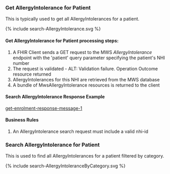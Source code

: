 

### Get AllergyIntolerance for Patient

This is typically used to get all AllergyIntolerances for a patient.

<div>
{% include search-AllergyIntolerance.svg %}
</div>



####  Get AllergyIntolerance for Patient  processing steps:

1. A FHIR Client sends a GET request  to the MWS  *AllergyIntolerance* endpoint with  the 'patient' query parameter specifying the patient's NHI number
2. The request is validated - ALT: Validation failure. Operation Outcome resource returned
3. AllergyIntolerances for  this NHI are retrieved from the MWS database
4. A bundle of MwsAllergyIntolerance resources is returned to the client



####  Search AllergyIntolerance Response Example 
[get-enrolment-response-message-1](Bundle-AI123456.json.html)

#### Business  Rules
1.  An AllergyIntolerance search request must include a valid nhi-id


### Search AllergyIntolerance for Patient
This is used to find all AllergyIntolerances for a patient filtered by category. 


<div>
{% include search-AllergyIntoleranceByCategory.svg %}
</div>


